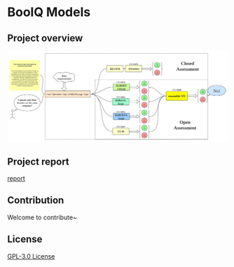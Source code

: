 # BoolQ Models

## Project overview
![pipeline](https://github.com/jszyxw/boolq-project/blob/main/report/%E4%BA%92%E8%81%94%E7%BD%91%E6%95%B0%E6%8D%AE%E6%8C%96%E6%8E%98%202020%20fall%20%E5%9B%A2%E9%98%9F%E9%A1%B9%E7%9B%AE%20Boolean%20Question.assets/hw3-pipeline.svg)

## Project report
[report](https://github.com/jszyxw/boolq-project/blob/main/report/互联网数据挖掘%202020%20fall%20团队项目%20Boolean%20Question.md)

## Contribution
Welcome to contribute~

## License
[GPL-3.0 License](https://github.com/jszyxw/boolq-project/blob/main/LICENSE)
